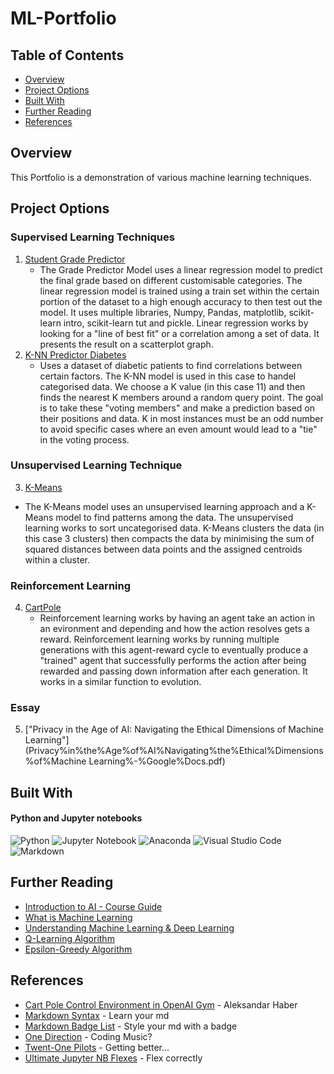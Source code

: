# ML-Portfolio

## Table of Contents

- [Overview](#overview)
- [Project Options](#project-options)
- [Built With](#built-with)
- [Further Reading](#further-reading)
- [References](#references)

## Overview

This Portfolio is a demonstration of various machine learning techniques. 

## Project Options

### Supervised Learning Techniques
1. [Student Grade Predictor](Student-Grade-PredictorGP.ipynb) 
    - The Grade Predictor Model uses a linear regression model to predict the final grade based on different customisable categories. The linear regression model is trained using a train set within the certain portion of the dataset to a high enough accuracy to then test out the model. It uses multiple libraries, Numpy, Pandas, matplotlib, scikit-learn intro, scikit-learn tut and pickle. Linear regression works by looking for a "line of best fit" or a correlation among a set of data. It presents the result on a scatterplot graph.
2. [K-NN Predictor Diabetes](KNN-Predictor-Diabetes/KNN-Predict.ipynb)
   - Uses a dataset of diabetic patients to find correlations between certain factors. The K-NN model is used in this case to handel categorised data. We choose a K value (in this case 11) and then finds the nearest K members around a random query point. The goal is to take these "voting members" and make a prediction based on their positions and data. K in most instances must be an odd number to avoid specific cases where an even amount would lead to a "tie" in the voting process.

### Unsupervised Learning Technique
3. [K-Means](KMeans/KMeans.ipynb)
- The K-Means model uses an unsupervised learning approach and a K-Means model to find patterns among the data. The unsupervised learning works to sort uncategorised data. K-Means clusters the data (in this case 3 clusters) then compacts the data by minimising the sum of squared distances between data points and the assigned centroids within a cluster.
  
### Reinforcement Learning
4. [CartPole](CartPole/CartPole-v1.ipynb)
   - Reinforcement learning works by having an agent take an action in an evironment and depending and how the action resolves gets a reward. Reinforcement learning works by running multiple generations with this agent-reward cycle to eventually produce a "trained" agent that successfully performs the action after being rewarded and passing down information after each generation. It works in a similar function to evolution. 

### Essay
5. ["Privacy in the Age of AI: Navigating the Ethical Dimensions of Machine Learning"](Privacy%in%the%Age%of%AI%Navigating%the%Ethical%Dimensions%of%Machine Learning%-%Google%Docs.pdf)


## Built With

#### Python and Jupyter notebooks

![Python](https://img.shields.io/badge/python-3670A0?style=for-the-badge&logo=python&logoColor=ffdd54)
![Jupyter Notebook](https://img.shields.io/badge/jupyter-%23FA0F00.svg?style=for-the-badge&logo=jupyter&logoColor=white)
![Anaconda](https://img.shields.io/badge/Anaconda-%2344A833.svg?style=for-the-badge&logo=anaconda&logoColor=white)
![Visual Studio Code](https://img.shields.io/badge/Visual%20Studio%20Code-0078d7.svg?style=for-the-badge&logo=visual-studio-code&logoColor=white)
![Markdown](https://img.shields.io/badge/markdown-%23000000.svg?style=for-the-badge&logo=markdown&logoColor=white)


## Further Reading

- [Introduction to AI - Course Guide](https://cgsacteduau.sharepoint.com/:w:/s/cgssharedfolders/EUlW1KFBKzJGskD936SUUCMBLgqp_OeB3nzkrVs3cELybA?e=lFQruw)
- [What is Machine Learning](https://www.mathworks.com/discovery/machine-learning.html)
- [Understanding Machine Learning & Deep Learning](https://dltlabs.medium.com/understanding-machine-learning-deep-learning-f5aa95264d61)
- [Q-Learning Algorithm](https://aleksandarhaber.com/q-learning-in-python-with-tests-in-cart-pole-openai-gym-environment-reinforcement-learning-tutorial/)
- [Epsilon-Greedy Algorithm](https://www.geeksforgeeks.org/epsilon-greedy-algorithm-in-reinforcement-learning/)


## References

- [Cart Pole Control Environment in OpenAI Gym](https://aleksandarhaber.com/cart-pole-control-environment-in-openai-gym-gymnasium-introduction-to-openai-gym/) - Aleksandar Haber
- [Markdown Syntax](https://wilsonmar.github.io/markdown-text-for-github-from-html/) - Learn your md
- [Markdown Badge List](https://github.com/Ileriayo/markdown-badges) - Style your md with a badge
- [One Direction](https://www.youtube.com/watch?v=AsmHz9JCU4M) - Coding Music?
- [Twent-One Pilots](https://www.youtube.com/watch?v=pXRviuL6vMY) - Getting better...
- [Ultimate Jupyter NB Flexes](https://noteable.io/blog/jupyter-notebook-shortcuts-boost-productivity/#:~:text=The%20shortcut%20to%20add%20a,cell%2C%20use%20the%20shortcut%20B.) - Flex correctly
